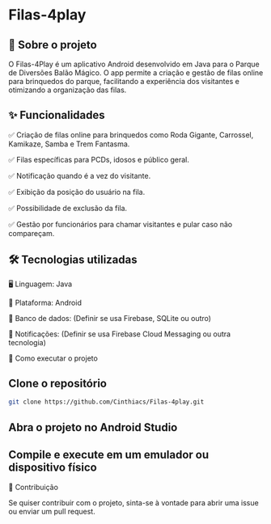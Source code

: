 # Filas-4play

## 📌 Sobre o projeto

O Filas-4Play é um aplicativo Android desenvolvido em Java para o Parque de Diversões Balão Mágico. O app permite a criação e gestão de filas online para brinquedos do parque, facilitando a experiência dos visitantes e otimizando a organização das filas.

## ✨ Funcionalidades

✅ Criação de filas online para brinquedos como Roda Gigante, Carrossel, Kamikaze, Samba e Trem Fantasma.

✅ Filas específicas para PCDs, idosos e público geral.

✅ Notificação quando é a vez do visitante.

✅ Exibição da posição do usuário na fila.

✅ Possibilidade de exclusão da fila.

✅ Gestão por funcionários para chamar visitantes e pular caso não compareçam.

## 🛠️ Tecnologias utilizadas

🖥️ Linguagem: Java

📱 Plataforma: Android

📂 Banco de dados: (Definir se usa Firebase, SQLite ou outro)

🔔 Notificações: (Definir se usa Firebase Cloud Messaging ou outra tecnologia)

🚀 Como executar o projeto

## Clone o repositório
```bash
git clone https://github.com/Cinthiacs/Filas-4play.git
```

## Abra o projeto no Android Studio
## Compile e execute em um emulador ou dispositivo físico

🤝 Contribuição

Se quiser contribuir com o projeto, sinta-se à vontade para abrir uma issue ou enviar um pull request.